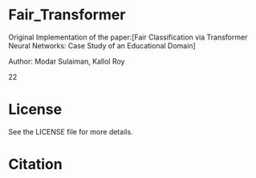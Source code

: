 # Fair_Transformer

Original Implementation of the paper:[Fair Classification via Transformer Neural Networks: Case Study of an Educational Domain]

Author: Modar Sulaiman, Kallol Roy

22


# License
See the LICENSE file for more details.


# Citation
